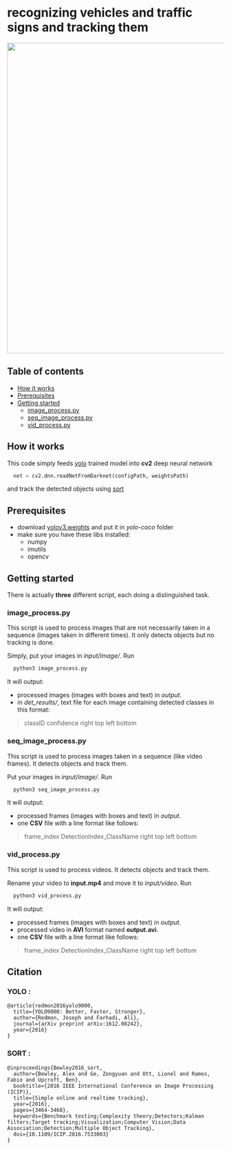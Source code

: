 # recognizing vehicles and traffic signs and tracking them
<p align="center">
  <img width="1080" height="720" src="https://github.com/AlphaArslan/ML_Traffic_Detection_Tracking/blob/master/demo.gif">
</p>

## Table of contents  
- [How it works](#how-it-works)
- [Prerequisites](#prerequisites)
- [Getting started](#getting-started)
    * [image_process.py](#image_processpy)
    * [seq_image_process.py](#seq_image_processpy)
    * [vid_process.py](vid_processpy)




## How it works
This code simply feeds [yolo](https://pjreddie.com/darknet/yolo/) trained model into __cv2__ deep neural network

```python
  net = cv2.dnn.readNetFromDarknet(configPath, weightsPath)
```
and track the detected objects using [sort](https://github.com/abewley/sort)

<p></p>

## Prerequisites
- download [yolov3.weights](https://pjreddie.com/media/files/yolov3.weights) and put it in _yolo-coco_ folder
- make sure you have these libs installed:
  * numpy
  * imutils
  * opencv

<p></p>

## Getting started
There is actually __three__ different script, each doing a distinguished task.
<p></p>

### image_process.py
This script is used to process images that are not necessarily taken in a sequence (images taken in different times). It only detects objects but no tracking is done.
<p></p>

Simply, put your images in _input/image/_.
Run
```bash
  python3 image_process.py
```
It will output:
* processed images (images with boxes and text) in _output_.
* in _det_results/_, text file for each image containing detected classes  in this format:
> classID  confidence  right  top  left  bottom  

<p></p>


### seq_image_process.py
This script is used to process images taken in a sequence (like video frames). It detects objects and track them.
<p></p>

Put your images in _input/image/_.
Run
```bash
  python3 seq_image_process.py
```
It will output:
* processed frames (images with boxes and text) in _output_.
* one __CSV__ file with a line format like follows:
> frame_index  DetectionIndex_ClassName  right  top  left  bottom

<p></p>

### vid_process.py
This script is used to process videos. It detects objects and track them.
<p></p>

Rename your video to __input.mp4__ and move it to _input/video_.
Run
```bash
  python3 vid_process.py
```
It will output:
* processed frames (images with boxes and text) in _output_.
* processed video in __AVI__ format named __output.avi__.
* one __CSV__ file with a line format like follows:
> frame_index  DetectionIndex_ClassName  right  top  left  bottom


<p></p>

## Citation

### YOLO :

    @article{redmon2016yolo9000,
      title={YOLO9000: Better, Faster, Stronger},
      author={Redmon, Joseph and Farhadi, Ali},
      journal={arXiv preprint arXiv:1612.08242},
      year={2016}
    }

### SORT :

    @inproceedings{Bewley2016_sort,
      author={Bewley, Alex and Ge, Zongyuan and Ott, Lionel and Ramos, Fabio and Upcroft, Ben},
      booktitle={2016 IEEE International Conference on Image Processing (ICIP)},
      title={Simple online and realtime tracking},
      year={2016},
      pages={3464-3468},
      keywords={Benchmark testing;Complexity theory;Detectors;Kalman filters;Target tracking;Visualization;Computer Vision;Data Association;Detection;Multiple Object Tracking},
      doi={10.1109/ICIP.2016.7533003}
    }
